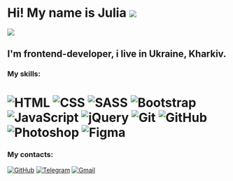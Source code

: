 Hi! My name is Julia ![](https://media.giphy.com/media/hvRJCLFzcasrR4ia7z/giphy.gif)
=====================================================================================

![](https://media.giphy.com/media/WUlplcMpOCEmTGBtBW/giphy.gif) 
## I'm frontend-developer, i live in Ukraine, Kharkiv.

### My skills: 
![HTML](https://img.shields.io/badge/-HTML-333?style=for-the-badge&logo=html5)
![CSS](https://img.shields.io/badge/-CSS-333?style=for-the-badge&logo=css3&logoColor=blue)
![SASS](https://img.shields.io/badge/-SASS-333?style=for-the-badge&logo=SASS)
![Bootstrap](https://img.shields.io/badge/-Bootstrap-333?style=for-the-badge&logo=Bootstrap)
![JavaScript](https://img.shields.io/badge/-JavaScript-333?style=for-the-badge&logo=javascript)
![jQuery](https://img.shields.io/badge/-jQuery-333?style=for-the-badge&logo=jQuery&logoColor=blue)
![Git](https://img.shields.io/badge/-Git-333?style=for-the-badge&logo=Git)
![GitHub](https://img.shields.io/badge/-GitHub-333?style=for-the-badge&logo=GitHub)
![Photoshop](https://img.shields.io/badge/-Photoshop-483D8B?style=for-the-badge&logo=Photoshop)
![Figma](https://img.shields.io/badge/-Figma-333?style=for-the-badge&logo=Figma)
=====================================================================================

### My contacts:
[![GitHub](https://img.shields.io/badge/-GitHub-333?style=for-the-badge&logo=GitHub&logoColor=fff)](https://github.com/Juliaads22)
[![Telegram](https://img.shields.io/badge/-Telegram-333?style=for-the-badge&logo=telegram&logoColor=27A0D9)](https://t.me/errors2)
[![Gmail](https://img.shields.io/badge/-Gmail-333?style=for-the-badge&logo=gmail&logoColor=FF0000)](https://gmail.com)
